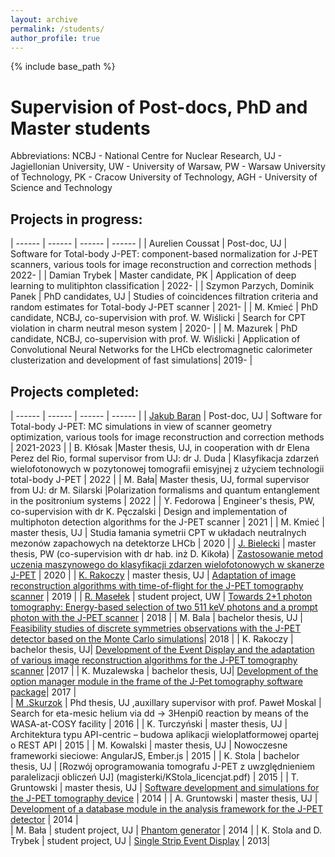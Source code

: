 ```yaml
---
layout: archive
permalink: /students/
author_profile: true
---
```


{% include base_path %}

<!---
Project proposals
===

LHCb
----

In English:

*   General announcement - [Details](../projekty_propozycje/lhcb_general_eng.pdf)
*   Physics - [Details](../projekty_propozycje/lhcb_fizyka_eng.pdf)

Po polsku:

*   Ogłoszenie ogólne dla studentów fizyki, informatyki i kierunków pokrewnych - [Opis](../projekty_propozycje/lhcb_general_pl.pdf)
*   Poszukiwanie odstępstw od Modelu Standardowego - łamania symetrii CPT w układach mezonów - [Opis](../projekty_propozycje/lhcb_fizyka.pdf)

W ramach projektu J-PET:
---

*   Zastosowanie metod uczenia maszynowego do klasyfikacji zdarzeń wielofotonowych [Opis](../projekty_propozycje/pet_machine_learning.pdf)
*   Tomografia trzyfotonowa (Monte Carlo, C++) - [Opis](../projekty_propozycje/pet_framework_3photonTomography.pdf)
*   Rozwój oprogramowania do tomografu J-PET (C++, Python) [Opis](../projekty_propozycje/pet_general.pdf)

### Pozostałe tematy w ramach J-PETa:

*   Implementacja dynamicznego ładowania modułów obliczeniowych w ramach platformy J-PET Framework (C++)
*   Studia wykonywalności łamania symetrii dyskretnych lub rzadkich procesów rozpadu w układzie pozytonium

Inne:
-----
*   Generatory pseudolosowe w fizyce i w kryptografii - [Opis](../projekty_propozycje/generatory.pdf)
-->

Supervision of Post-docs, PhD and Master students
===

Abbreviations: NCBJ - National Centre for Nuclear Research, UJ - Jagiellonian University, UW - University of Warsaw, PW - Warsaw University of Technology, PK - Cracow University of Technology, AGH - University of Science and Technology 

Projects in progress:
---

| ------ | ------ | ------ | ------ |
| Aurelien Coussat | Post-doc, UJ | Software for Total-body J-PET: component-based normalization for J-PET scanners, various tools for image reconstruction and correction methods | 2022- | 
| Damian Trybek | Master  candidate, PK | Application of deep learning to mulitiphton classification  | 2022- | 
| Szymon Parzych, Dominik Panek | PhD candidates, UJ | Studies of coincidences filtration criteria and random estimates for Total-body J-PET scanner  | 2021- | 
| M. Kmieć | PhD candidate, NCBJ, co-supervision with prof. W. Wiślicki | Search for CPT violation in charm neutral meson system  | 2020- | 
| M. Mazurek | PhD candidate, NCBJ, co-supervision with prof. W. Wiślicki | Application of Convolutional Neural Networks for the LHCb electromagnetic calorimeter clusterization and development of fast simulations| 2019- |


Projects completed:
---

| ------ | ------ | ------ | ------ |
| [Jakub Baran](https://www.linkedin.com/in/jakubbaran) | Post-doc, UJ | Software for Total-body J-PET: MC simulations in view of scanner geometry optimization, various tools for image reconstruction and correction methods | 2021-2023 | 
| B. Kłósak |Master thesis, UJ, in cooperation with dr Elena Perez del Rio, formal supervisor from UJ: dr J. Duda | Klasyfikacja zdarzeń wielofotonowych w pozytonowej tomografii emisyjnej z użyciem technologii total-body J-PET | 2022 | 
| M. Bała|  Master thesis, UJ, formal supervisor from UJ: dr M. Silarski |Polarization formalisms and quantum entanglement in the positronium systems | 2022 | 
| Y. Fedorowa | Engineer's thesis, PW, co-supervision with dr K. Pęczalski | Design and implementation of multiphoton detection algorithms for the J-PET scanner | 2021 |
| M. Kmieć | master thesis, UJ | Studia łamania symetrii CPT w układach neutralnych mezonów zapachowych na detektorze LHCb | 2020 |
| [J. Bielecki](https://pl.linkedin.com/in/jan-bielecki) | master thesis, PW (co-supervision with dr hab. inż D. Kikoła)  | [Zastosowanie metod uczenia maszynowego do klasyfikacji zdarzen wielofotonowych w skanerze J-PET](http://pet.ncbj.gov.pl/wp-content/uploads/2019/10/JanBieleckiMasterThesis.pdf) | 2020 |
| [K. Rakoczy](https://pl.linkedin.com/in/kamil-rakoczy-6b18ba117/) | master thesis, UJ | [Adaptation of image reconstruction algorithms with time-of-flight for the J-PET tomography scanner](http://pet.ncbj.gov.pl/wp-content/uploads/2019/10/kamil-rakoczy-master-thesis.pdf) | 2019 |
| [R. Masełek](https://www.fuw.edu.pl/~rmaselek/) | student project, UW | [Towards 2+1 photon tomography: Energy-based selection of two 511 keV photons and a prompt photon with the J-PET scanner](https://arxiv.org/abs/1803.00996) | 2018 |
| M. Bala | bachelor thesis, UJ | [Feasibility studies of discrete symmetries observations with the J-PET detector based on the Monte Carlo simulations](magisterki/bachelor_thesis_Mateusz_Bala.pdf)| 2018 |
| K. Rakoczy | bachelor thesis, UJ| [Development of the Event Display and the adaptation of various image reconstruction algorithms for the J-PET tomography scanner](magisterki/Kamil-Rakoczy_pracaLicencjacka.pdf) |2017 |
| K. Muzalewska | bachelor thesis, UJ| [Development of the option manager module in the frame of the J-Pet tomography software package](magisterki/KlaraMuzalewska_pracaLicencjacka.pdf)| 2017 |  
| [M .Skurzok](http://koza.if.uj.edu.pl/staff/mskurzok) | Phd thesis, UJ ,auxillary supervisor with prof. Paweł Moskal | Search for eta-mesic helium via dd -> 3Henpi0 reaction by means of the WASA-at-COSY facility | 2016 |
| K. Turczyński | master thesis, UJ | Architektura typu API-centric – budowa aplikacji wieloplatformowej opartej o REST API | 2015 |
| M. Kowalski | master thesis, UJ | Nowoczesne frameworki sieciowe: AngularJS, Ember.js | 2015 |
| K. Stola | bachelor thesis, UJ | [Rozwój oprogramowania tomografu J-PET z uwzględnieniem paralelizacji obliczeń UJ] (magisterki/KStola_licencjat.pdf) | 2015 |
| T. Gruntowski | master thesis, UJ | [Software development and simulations for the J-PET tomography device](magisterki/t_gruntowski_thesis.pdf) | 2014 |
| A. Gruntowski | master thesis, UJ | [Development of a database module in the analysis framework for the J-PET detector](magisterki/MasterThesisAndrzejGruntowski.pdf) | 2014 |   
| M. Bała | student project, UJ | [Phantom generator](magisterki/JPET_Raport_Nr_6_2014_Phantom_Generator_Mateusz_Bala.pdf) | 2014 | 
| K. Stola and D. Trybek | student project, UJ | [Single Strip Event Display](magisterki/SingleStripEventDisplayReport.pdf) | 2013|
